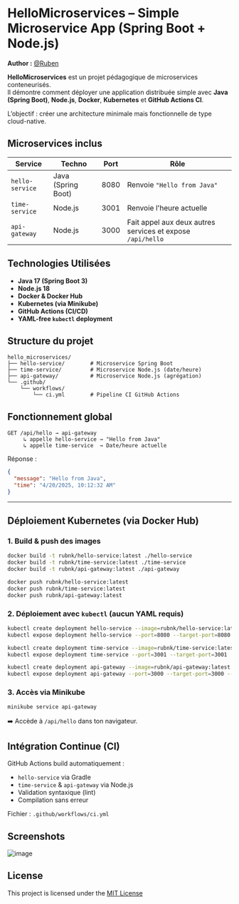 # HelloMicroservices – Simple Microservice App (Spring Boot + Node.js)

**Author :** [@Ruben](https://github.com/RubnK)

**HelloMicroservices** est un projet pédagogique de microservices conteneurisés.  
Il démontre comment déployer une application distribuée simple avec **Java (Spring Boot)**, **Node.js**, **Docker**, **Kubernetes** et **GitHub Actions CI**.

L’objectif : créer une architecture minimale mais fonctionnelle de type cloud-native.

## Microservices inclus

| Service         | Techno           | Port | Rôle                                           |
|------------------|------------------|------|------------------------------------------------|
| `hello-service`  | Java (Spring Boot)| 8080 | Renvoie `"Hello from Java"`                   |
| `time-service`   | Node.js          | 3001 | Renvoie l'heure actuelle                      |
| `api-gateway`    | Node.js          | 3000 | Fait appel aux deux autres services et expose `/api/hello` |

## Technologies Utilisées

- **Java 17 (Spring Boot 3)**
- **Node.js 18**
- **Docker & Docker Hub**
- **Kubernetes (via Minikube)**
- **GitHub Actions (CI/CD)**
- **YAML-free `kubectl` deployment**

## Structure du projet

```
hello_microservices/
├── hello-service/        # Microservice Spring Boot
├── time-service/         # Microservice Node.js (date/heure)
├── api-gateway/          # Microservice Node.js (agrégation)
└── .github/
    └── workflows/
        └── ci.yml        # Pipeline CI GitHub Actions
```

## Fonctionnement global

```http
GET /api/hello → api-gateway
     ↳ appelle hello-service → "Hello from Java"
     ↳ appelle time-service  → Date/heure actuelle
```

Réponse :
```json
{
  "message": "Hello from Java",
  "time": "4/20/2025, 10:12:32 AM"
}
```

---

## Déploiement Kubernetes (via Docker Hub)

### 1. Build & push des images

```bash
docker build -t rubnk/hello-service:latest ./hello-service
docker build -t rubnk/time-service:latest ./time-service
docker build -t rubnk/api-gateway:latest ./api-gateway

docker push rubnk/hello-service:latest
docker push rubnk/time-service:latest
docker push rubnk/api-gateway:latest
```

### 2. Déploiement avec `kubectl` (aucun YAML requis)

```bash
kubectl create deployment hello-service --image=rubnk/hello-service:latest
kubectl expose deployment hello-service --port=8080 --target-port=8080

kubectl create deployment time-service --image=rubnk/time-service:latest
kubectl expose deployment time-service --port=3001 --target-port=3001

kubectl create deployment api-gateway --image=rubnk/api-gateway:latest
kubectl expose deployment api-gateway --port=3000 --target-port=3000 --type=NodePort
```

### 3. Accès via Minikube

```bash
minikube service api-gateway
```

➡️ Accède à `/api/hello` dans ton navigateur.

## Intégration Continue (CI)

GitHub Actions build automatiquement :

- `hello-service` via Gradle
- `time-service` & `api-gateway` via Node.js
- Validation syntaxique (lint)
- Compilation sans erreur

Fichier : `.github/workflows/ci.yml`

## Screenshots

![image](https://github.com/user-attachments/assets/71b92b6a-c66f-479f-b37c-9bc98ec74665)

## License

This project is licensed under the [MIT License](LICENSE)

